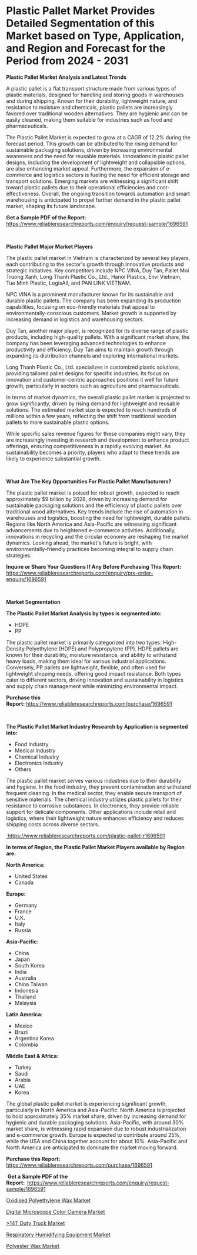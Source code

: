 <p><h1>Plastic Pallet Market Provides Detailed Segmentation of this Market based on Type, Application, and Region and Forecast for the Period from 2024 - 2031</h1></p><p><strong>Plastic Pallet Market Analysis and Latest Trends</strong></p>
<p><p>A plastic pallet is a flat transport structure made from various types of plastic materials, designed for handling and storing goods in warehouses and during shipping. Known for their durability, lightweight nature, and resistance to moisture and chemicals, plastic pallets are increasingly favored over traditional wooden alternatives. They are hygienic and can be easily cleaned, making them suitable for industries such as food and pharmaceuticals.</p><p>The Plastic Pallet Market is expected to grow at a CAGR of 12.2% during the forecast period. This growth can be attributed to the rising demand for sustainable packaging solutions, driven by increasing environmental awareness and the need for reusable materials. Innovations in plastic pallet designs, including the development of lightweight and collapsible options, are also enhancing market appeal. Furthermore, the expansion of e-commerce and logistics sectors is fueling the need for efficient storage and transport solutions. Emerging markets are witnessing a significant shift toward plastic pallets due to their operational efficiencies and cost-effectiveness. Overall, the ongoing transition towards automation and smart warehousing is anticipated to propel further demand in the plastic pallet market, shaping its future landscape.</p></p>
<p><strong>Get a Sample PDF of the Report:&nbsp;</strong> <a href="https://www.reliableresearchreports.com/enquiry/request-sample/1696591?utm_campaign=24&utm_medium=2&utm_source=Github&utm_content=ia&utm_term=10112024&utm_id=plastic-pallet">https://www.reliableresearchreports.com/enquiry/request-sample/1696591</a></p>
<p>&nbsp;</p>
<p><strong>Plastic Pallet Major Market Players</strong></p>
<p><p>The plastic pallet market in Vietnam is characterized by several key players, each contributing to the sector's growth through innovative products and strategic initiatives. Key competitors include NPC VINA, Duy Tan, Pallet Moi Truong Xanh, Long Thanh Plastic Co., Ltd., Hanoi Plastics, Envi Vietnam, Tue Minh Plastic, LogisAll, and PAN LINK VIETNAM.</p><p>NPC VINA is a prominent manufacturer known for its sustainable and durable plastic pallets. The company has been expanding its production capabilities, focusing on eco-friendly materials that appeal to environmentally-conscious customers. Market growth is supported by increasing demand in logistics and warehousing sectors.</p><p>Duy Tan, another major player, is recognized for its diverse range of plastic products, including high-quality pallets. With a significant market share, the company has been leveraging advanced technologies to enhance productivity and efficiency. Duy Tan aims to maintain growth through expanding its distribution channels and exploring international markets.</p><p>Long Thanh Plastic Co., Ltd. specializes in customized plastic solutions, providing tailored pallet designs for specific industries. Its focus on innovation and customer-centric approaches positions it well for future growth, particularly in sectors such as agriculture and pharmaceuticals.</p><p>In terms of market dynamics, the overall plastic pallet market is projected to grow significantly, driven by rising demand for lightweight and reusable solutions. The estimated market size is expected to reach hundreds of millions within a few years, reflecting the shift from traditional wooden pallets to more sustainable plastic options.</p><p>While specific sales revenue figures for these companies might vary, they are increasingly investing in research and development to enhance product offerings, ensuring competitiveness in a rapidly evolving market. As sustainability becomes a priority, players who adapt to these trends are likely to experience substantial growth.</p></p>
<p>&nbsp;</p>
<p><strong>What Are The Key Opportunities For Plastic Pallet Manufacturers?</strong></p>
<p><p>The plastic pallet market is poised for robust growth, expected to reach approximately $9 billion by 2028, driven by increasing demand for sustainable packaging solutions and the efficiency of plastic pallets over traditional wood alternatives. Key trends include the rise of automation in warehouses and logistics, boosting the need for lightweight, durable pallets. Regions like North America and Asia-Pacific are witnessing significant advancements due to heightened e-commerce activities. Additionally, innovations in recycling and the circular economy are reshaping the market dynamics. Looking ahead, the market's future is bright, with environmentally-friendly practices becoming integral to supply chain strategies.</p></p>
<p><strong>Inquire or Share Your Questions If Any Before Purchasing This Report:</strong> <a href="https://www.reliableresearchreports.com/enquiry/pre-order-enquiry/1696591?utm_campaign=24&utm_medium=2&utm_source=Github&utm_content=ia&utm_term=10112024&utm_id=plastic-pallet">https://www.reliableresearchreports.com/enquiry/pre-order-enquiry/1696591</a></p>
<p>&nbsp;</p>
<p><strong>Market Segmentation</strong></p>
<p><strong>The Plastic Pallet Market Analysis by types is segmented into:</strong></p>
<p><ul><li>HDPE</li><li>PP</li></ul></p>
<p><p>The plastic pallet market is primarily categorized into two types: High-Density Polyethylene (HDPE) and Polypropylene (PP). HDPE pallets are known for their durability, moisture resistance, and ability to withstand heavy loads, making them ideal for various industrial applications. Conversely, PP pallets are lightweight, flexible, and often used for lightweight shipping needs, offering good impact resistance. Both types cater to different sectors, driving innovation and sustainability in logistics and supply chain management while minimizing environmental impact.</p></p>
<p><strong>Purchase this Report:&nbsp;</strong><a href="https://www.reliableresearchreports.com/purchase/1696591?utm_campaign=24&utm_medium=2&utm_source=Github&utm_content=ia&utm_term=10112024&utm_id=plastic-pallet">https://www.reliableresearchreports.com/purchase/1696591</a></p>
<p>&nbsp;</p>
<p><strong>The Plastic Pallet Market Industry Research by Application is segmented into:</strong></p>
<p><ul><li>Food Industry</li><li>Medical Industry</li><li>Chemical Industry</li><li>Electronics Industry</li><li>Others</li></ul></p>
<p><p>The plastic pallet market serves various industries due to their durability and hygiene. In the food industry, they prevent contamination and withstand frequent cleaning. In the medical sector, they enable secure transport of sensitive materials. The chemical industry utilizes plastic pallets for their resistance to corrosive substances. In electronics, they provide reliable support for delicate components. Other applications include retail and logistics, where their lightweight nature enhances efficiency and reduces shipping costs across diverse sectors.</p></p>
<p><a href="https://www.reliableresearchreports.com/plastic-pallet-r1696591?utm_campaign=24&utm_medium=2&utm_source=Github&utm_content=ia&utm_term=10112024&utm_id=plastic-pallet">&nbsp;https://www.reliableresearchreports.com/plastic-pallet-r1696591</a></p>
<p><strong>In terms of Region, the Plastic Pallet Market Players available by Region are:</strong></p>
<p>
    <p> <strong> North America: </strong>
        <ul>
            <li>United States</li>
            <li>Canada</li>
        </ul>
        </p> 
    <p> <strong> Europe: </strong>
        <ul>
            <li>Germany</li>
            <li>France</li>
            <li>U.K.</li>
            <li>Italy</li>
            <li>Russia</li>
        </ul>
        </p> 
    <p> <strong> Asia-Pacific: </strong>
        <ul>
            <li>China</li>
            <li>Japan</li>
            <li>South Korea</li>
            <li>India</li>
            <li>Australia</li>
            <li>China Taiwan</li>
            <li>Indonesia</li>
            <li>Thailand</li>
            <li>Malaysia</li>
        </ul>
        </p> 
    <p> <strong> Latin America: </strong>
        <ul>
            <li>Mexico</li>
            <li>Brazil</li>
            <li>Argentina Korea</li>
            <li>Colombia</li>
        </ul>
        </p> 
    <p> <strong> Middle East & Africa: </strong>
        <ul>
            <li>Turkey</li>
            <li>Saudi</li>
            <li>Arabia</li>
            <li>UAE</li>
            <li>Korea</li>
        </ul>
    </p>
    </p>
<p><p>The global plastic pallet market is experiencing significant growth, particularly in North America and Asia-Pacific. North America is projected to hold approximately 35% market share, driven by increasing demand for hygienic and durable packaging solutions. Asia-Pacific, with around 30% market share, is witnessing rapid expansion due to robust industrialization and e-commerce growth. Europe is expected to contribute around 25%, while the USA and China together account for about 10%. Asia-Pacific and North America are anticipated to dominate the market moving forward.</p></p>
<p><strong>Purchase this Report: </strong><a href="https://www.reliableresearchreports.com/purchase/1696591?utm_campaign=24&utm_medium=2&utm_source=Github&utm_content=ia&utm_term=10112024&utm_id=plastic-pallet">https://www.reliableresearchreports.com/purchase/1696591</a></p>
<p>&nbsp;<strong>Get a Sample PDF of the Report:&nbsp;&nbsp;</strong><a href="https://www.reliableresearchreports.com/enquiry/request-sample/1696591?utm_campaign=24&utm_medium=2&utm_source=Github&utm_content=ia&utm_term=10112024&utm_id=plastic-pallet">https://www.reliableresearchreports.com/enquiry/request-sample/1696591</a></p>
<p><strong></strong></p>
<p><p><a href="https://github.com/denishaucarn/Market-Research-Report-List-1/blob/main/oxidised-polyethylene-wax-market.md?utm_campaign=24&utm_medium=2&utm_source=Github&utm_content=ia&utm_term=10112024&utm_id=plastic-pallet">Oxidised Polyethylene Wax Market</a></p><p><a href="https://issuu.com/reportprime-2/docs/digital-microscope-color-camera-mar_69a248bada3197?utm_campaign=24&utm_medium=2&utm_source=Github&utm_content=ia&utm_term=10112024&utm_id=plastic-pallet">Digital Microscope Color Camera Market</a></p><p><a href="https://www.linkedin.com/pulse/14t-duty-truck-market-outlook-share-analysis-growth-xwwye?utm_campaign=24&utm_medium=2&utm_source=Github&utm_content=ia&utm_term=10112024&utm_id=plastic-pallet">>14T Duty Truck Market</a></p><p><a href="https://issuu.com/reportprime-2/docs/respiratory-humidifying-equipment-m_187ab4e6b0f268?utm_campaign=24&utm_medium=2&utm_source=Github&utm_content=ia&utm_term=10112024&utm_id=plastic-pallet">Respiratory Humidifying Equipment Market</a></p><p><a href="https://github.com/wenonaelwil/Market-Research-Report-List-1/blob/main/polyester-wax-market.md?utm_campaign=24&utm_medium=2&utm_source=Github&utm_content=ia&utm_term=10112024&utm_id=plastic-pallet">Polyester Wax Market</a></p></p>